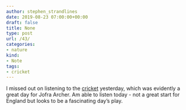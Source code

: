 ```yaml
---
author: stephen_strandlines
date: 2019-08-23 07:00:00+00:00
draft: false
title: None
type: post
url: /43/
categories:
- nature
kind:
- Note
tags:
- cricket
---
```





I missed out on listening to the [cricket](https://www.espncricinfo.com/series/19430/scorecard/1152848/england-vs-australia-3rd-test-icc-world-test-championship-2019-2021) yesterday, which was evidently a great day for Jofra Archer. Am able to listen today - not a great start for England but looks to be a fascinating day’s play.



